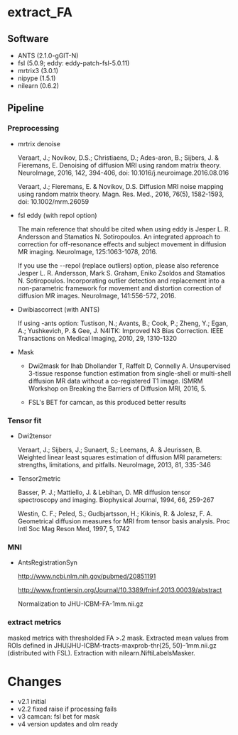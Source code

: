 # extract_FA

## Software
* ANTS (2.1.0-gGIT-N)
* fsl (5.0.9; eddy: eddy-patch-fsl-5.0.11)
* mrtrix3 (3.0.1)
* nipype (1.5.1)
* nilearn (0.6.2)

## Pipeline

### Preprocessing

* mrtrix denoise

    Veraart, J.; Novikov, D.S.; Christiaens, D.; Ades-aron, B.; Sijbers, J. & Fieremans, E. Denoising of diffusion MRI using random matrix theory. NeuroImage, 2016, 142, 394-406, doi: 10.1016/j.neuroimage.2016.08.016

    Veraart, J.; Fieremans, E. & Novikov, D.S. Diffusion MRI noise mapping using random matrix theory. Magn. Res. Med., 2016, 76(5), 1582-1593, doi: 10.1002/mrm.26059

* fsl eddy (with repol option)

    The main reference that should be cited when using eddy is
    Jesper L. R. Andersson and Stamatios N. Sotiropoulos. An integrated approach to correction for off-resonance effects and subject movement in diffusion MR imaging. NeuroImage, 125:1063-1078, 2016.

    If you use the --repol (replace outliers) option, please also reference
    Jesper L. R. Andersson, Mark S. Graham, Eniko Zsoldos and Stamatios N. Sotiropoulos. Incorporating outlier detection and replacement into a non-parametric framework for movement and distortion correction of diffusion MR images. NeuroImage, 141:556-572, 2016.

* Dwibiascorrect (with ANTS)

    If using -ants option: Tustison, N.; Avants, B.; Cook, P.; Zheng, Y.; Egan, A.; Yushkevich, P. & Gee, J. N4ITK: Improved N3 Bias Correction. IEEE Transactions on Medical Imaging, 2010, 29, 1310-1320


* Mask
    * Dwi2mask for lhab
    Dhollander T, Raffelt D, Connelly A. Unsupervised 3-tissue response function estimation from single-shell or multi-shell diffusion MR data without a co-registered T1 image. ISMRM Workshop on Breaking the Barriers of Diffusion MRI, 2016, 5.

    * FSL's BET for camcan, as this produced better results

### Tensor fit
* Dwi2tensor

    Veraart, J.; Sijbers, J.; Sunaert, S.; Leemans, A. & Jeurissen, B. Weighted linear least squares estimation of diffusion MRI parameters: strengths, limitations, and pitfalls. NeuroImage, 2013, 81, 335-346


* Tensor2metric

    Basser, P. J.; Mattiello, J. & Lebihan, D. MR diffusion tensor spectroscopy and imaging. Biophysical Journal, 1994, 66, 259-267

    Westin, C. F.; Peled, S.; Gudbjartsson, H.; Kikinis, R. & Jolesz, F. A. Geometrical diffusion measures for MRI from tensor basis analysis. Proc Intl Soc Mag Reson Med, 1997, 5, 1742

### MNI
* AntsRegistrationSyn

   http://www.ncbi.nlm.nih.gov/pubmed/20851191

   http://www.frontiersin.org/Journal/10.3389/fninf.2013.00039/abstract

    Normalization to JHU-ICBM-FA-1mm.nii.gz


### extract metrics
masked metrics with thresholded FA >.2 mask.
Extracted mean values from ROIs defined in
JHU/JHU-ICBM-tracts-maxprob-thr{25, 50}-1mm.nii.gz (distributed with FSL).
Extraction with nilearn.NiftiLabelsMasker.

# Changes
* v2.1 initial
* v2.2 fixed raise if processing fails
* v3 camcan: fsl bet for mask
* v4 version updates and olm ready